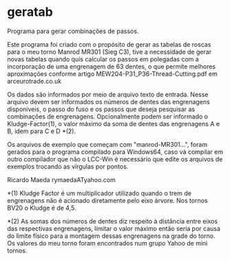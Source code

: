 # geratab
Programa para gerar combinações de passos.

Este programa foi criado com o propósito de gerar as tabelas de roscas para o meu torno Manrod MR301 (Sieg C3), tive a necessidade de gerar novas tabelas quando quis calcular os passos em polegadas com a incorporação de uma engrenagem de 63 dentes, o que permite melhores aproximações conforme artigo MEW204-P31_P36-Thread-Cutting.pdf em arceurotrade.co.uk 

Os dados são informados por meio de arquivo texto de entrada. Nesse arquivo devem ser informados os números de dentes das engrenagens disponíveis, o passo do fuso e os passos que deseja pesquisar as combinações de engrenagens. Opcionalmente podem ser informado o Kludge-Factor(1), o valor máximo da soma de dentes das engrenagens A e B, idem para C e D *(2).

Os arquivos de exemplo que começam com "manrod-MR301...", foram gerados para o programa compilado para Windows64, caso vá compilar em outro compilador que não o LCC-Win é necessário que edite os arquivos de exemplos trocando as vírgulas por pontos.

Ricardo Maeda
rymaedaATyahoo.com

*(1) Kludge Factor é um multiplicador utilizado quando o trem de engrenagens não é acionado diretamente pelo eixo árvore. Nos tornos BV20 o Kludge é de 4,5.

*(2) As somas dos números de dentes diz respeito à distância entre eixos das respectivas engrenagens, limitar o valor máximo então seria por causa do limite físico para a montagem dessas engrenagens na grade do torno. Os valores do meu torno foram encontrados num grupo Yahoo de mini tornos.
